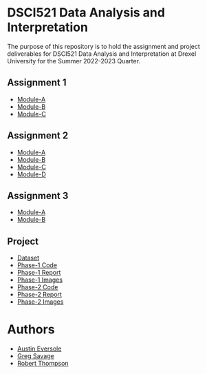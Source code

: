 # DSCI521 Data Analysis and Interpretation

The purpose of this repository is to hold the assignment and project deliverables for DSCI521 Data Analysis and Interpretation at Drexel University for the Summer 2022-2023 Quarter.

## Assignment 1
- [Module-A](assignments/a1/module-A/A1-module-A.ipynb)
- [Module-B](assignments/a1/module-B/A1-module-B.ipynb)
- [Module-C](assignments/a1/module-C/A1-module-C.ipynb)

## Assignment 2
- [Module-A](assignments/a2/module-A/A2-module-A.ipynb)
- [Module-B](assignments/a2/module-B/A2-module-B.ipynb)
- [Module-C](assignments/a2/module-C/A2-module-C.ipynb)
- [Module-D](assignments/a2/module-D/A2-module-D.ipynb)

## Assignment 3
- [Module-A](assignments/a3/module-A/A3-module-A.ipynb)
- [Module-B](assignments/a3/module-B/A3-module-B.ipynb)

## Project
- [Dataset](project/data/California_Fire_Incidents.csv)
- [Phase-1 Code](project/phase-1/Phase_1_Code.ipynb)
- [Phase-1 Report](project/phase-1/Phase_1_Report.ipynb)
- [Phase-1 Images](project/phase-1/images/)
- [Phase-2 Code]()
- [Phase-2 Report]()
- [Phase-2 Images]()

# Authors
- [Austin Eversole](ae588@drexel.edu)
- [Greg Savage](gs824@drexel.edu)
- [Robert Thompson](rt598@drexel.edu)
